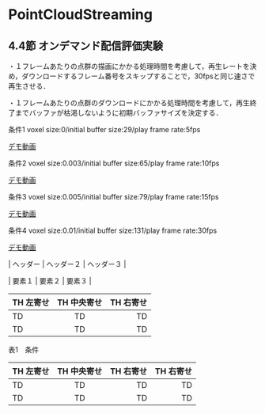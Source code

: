 # PointCloudStreaming
## 4.4節 オンデマンド配信評価実験
・１フレームあたりの点群の描画にかかる処理時間を考慮して，再生レートを決め，ダウンロードするフレーム番号をスキップすることで，30fpsと同じ速さで再生させる．

・１フレームあたりの点群のダウンロードにかかる処理時間を考慮して，再生終了までバッファが枯渇しないように初期バッファサイズを決定する．

条件1 voxel size:0/initial buffer size:29/play frame rate:5fps

[デモ動画](https://waseda.box.com/s/j1j5r2h9y4u20q8sp215was04gda9xdw)

条件2 voxel size:0.003/initial buffer size:65/play frame rate:10fps

[デモ動画](https://waseda.box.com/s/y94tg5xyte84mzaf1dywkod5tw12j7pa)

条件3 voxel size:0.005/initial buffer size:79/play frame rate:15fps

[デモ動画](https://waseda.box.com/s/07o83jqg69dkn6p9dhgd95twe4whz925)

条件4 voxel size:0.01/initial buffer size:131/play frame rate:30fps

[デモ動画](https://waseda.box.com/s/8lx2g0xlujup4jwl3xk1y4qui5sl4bx0)

| ヘッダー | ヘッダー２ | ヘッダー３ |

| 要素１ | 要素２ | 要素３ |

| TH 左寄せ | TH 中央寄せ | TH 右寄せ |
| :--- | :---: | ---: |
| TD | TD | TD |
| TD | TD | TD |

表1　条件

| TH 左寄せ | TH 中央寄せ | TH 右寄せ | TH 右寄せ |
| :--- | :---: | ---: | ---: |
| TD | TD | TD | TD |
| TD | TD | TD | TD |

